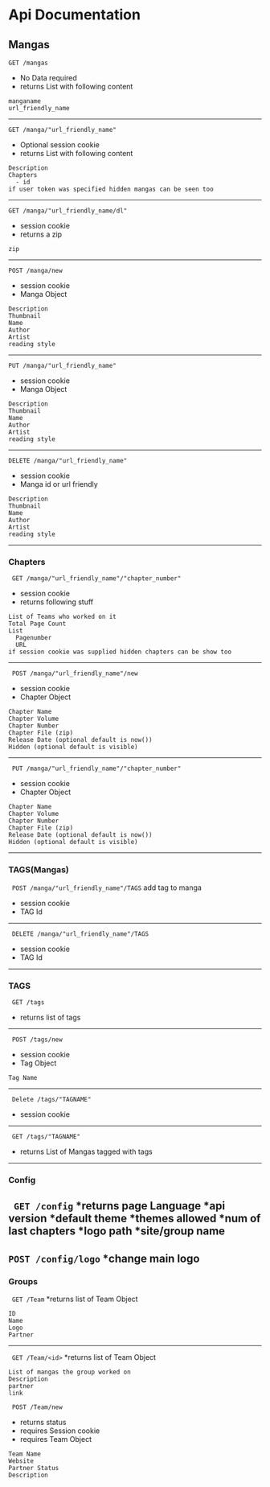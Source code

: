 # Api Documentation

## Mangas
` GET /mangas `
* No Data required
* returns List with following content
```
manganame
url_friendly_name
```
---
` GET /manga/"url_friendly_name" `
* Optional session cookie
* returns List with following content
```
Description
Chapters
  - id
if user token was specified hidden mangas can be seen too
```
---
` GET /manga/"url_friendly_name/dl" `
* session cookie
* returns a zip
```
zip 
```
---
` POST /manga/new `
* session cookie
* Manga Object
```
Description
Thumbnail
Name
Author
Artist
reading style
```
---
` PUT /manga/"url_friendly_name" `
* session cookie
* Manga Object
```
Description
Thumbnail
Name
Author
Artist
reading style
```
---
` DELETE /manga/"url_friendly_name" `
* session cookie
* Manga id or url friendly
```
Description
Thumbnail
Name
Author
Artist
reading style
```
---
### Chapters
` GET /manga/"url_friendly_name"/"chapter_number"`
* session cookie
* returns following stuff
```
List of Teams who worked on it
Total Page Count
List
  Pagenumber
  URL
if session cookie was supplied hidden chapters can be show too
```
---
` POST /manga/"url_friendly_name"/new`
* session cookie
* Chapter Object
```
Chapter Name
Chapter Volume
Chapter Number
Chapter File (zip)
Release Date (optional default is now())
Hidden (optional default is visible)
```
---
` PUT /manga/"url_friendly_name"/"chapter_number"`
* session cookie
* Chapter Object
```
Chapter Name
Chapter Volume
Chapter Number
Chapter File (zip)
Release Date (optional default is now())
Hidden (optional default is visible)
```
---
### TAGS(Mangas)
` POST /manga/"url_friendly_name"/TAGS`
add tag to manga
* session cookie
* TAG Id
---
` DELETE /manga/"url_friendly_name"/TAGS`
* session cookie
* TAG Id
---
### TAGS
` GET /tags`
* returns list of tags
---
` POST /tags/new`
* session cookie
* Tag Object
```
Tag Name
```
---
` Delete /tags/"TAGNAME"`
* session cookie
---
` GET /tags/"TAGNAME"`
* returns List of Mangas tagged with tags
---
### Config
` GET /config`
*returns page Language
*api version
*default theme
*themes allowed
*num of last chapters
*logo path
*site/group name
---
` POST /config/logo `
*change main logo
---
### Groups
` GET /Team`
*returns list of Team Object
```
ID
Name
Logo
Partner
```
---
` GET /Team/<id>`
*returns list of Team Object
```
List of mangas the group worked on
Description
partner
link

```
` POST /Team/new`
* returns status
* requires Session cookie
* requires Team Object
```
Team Name
Website
Partner Status
Description

```

